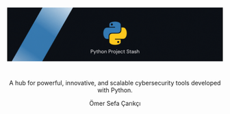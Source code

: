 <p align="center">
  <img src="https://raw.githubusercontent.com/omersefacarikci/omersefacarikci/main/img/pythonprojectstash.gif" alt="PythonBanner" />
</p>

<h1 align="center"></h1>

<p align="center">
  A hub for powerful, innovative, and scalable cybersecurity tools developed with Python.
</p>

<p align="center">
  Ömer Sefa Çarıkçı
</p>
